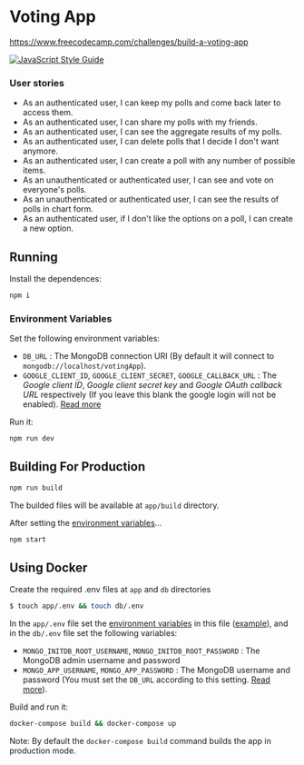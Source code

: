 # Voting App
<https://www.freecodecamp.com/challenges/build-a-voting-app>

[![JavaScript Style Guide](https://img.shields.io/badge/code_style-standard-brightgreen.svg)](https://standardjs.com)

### User stories
* As an authenticated user, I can keep my polls and come back later to access them.
* As an authenticated user, I can share my polls with my friends.
* As an authenticated user, I can see the aggregate results of my polls.
* As an authenticated user, I can delete polls that I decide I don't want anymore.
* As an authenticated user, I can create a poll with any number of possible items.
* As an unauthenticated or authenticated user, I can see and vote on everyone's polls.
* As an unauthenticated or authenticated user, I can see the results of polls in chart form.
* As an authenticated user, if I don't like the options on a poll, I can create a new option.

## Running
Install the dependences:

```bash
npm i
```

### Environment Variables
Set the following environment variables:

* `DB_URL` : The MongoDB connection URI (By default it will connect to `mongodb://localhost/votingApp`).
* `GOOGLE_CLIENT_ID`, `GOOGLE_CLIENT_SECRET`, `GOOGLE_CALLBACK_URL` :  The *Google client ID*, *Google client secret key* and *Google OAuth callback URL* respectively (If you leave this blank the google login will not be enabled). [Read more](https://github.com/jaredhanson/passport-google-oauth2#create-an-application)

Run it:

```bash
npm run dev
```

## Building For Production

```bash
npm run build
```

The builded files will be available at `app/build` directory.

After setting the [environment variables](#environment-variables)...

```bash
npm start
```

## Using Docker
Create the required .env files at `app` and `db` directories

```bash
$ touch app/.env && touch db/.env
```

In the `app/.env` file set the [environment variables](#environment-variables) in this file ([example](https://docs.docker.com/compose/compose-file/#env_file)), and
in the `db/.env` file set the following variables:
* `MONGO_INITDB_ROOT_USERNAME`, `MONGO_INITDB_ROOT_PASSWORD` : The MongoDB admin username and password
* `MONGO_APP_USERNAME`, `MONGO_APP_PASSWORD` : The MongoDB username and password (You must set the `DB_URL` according
to this setting. [Read more](https://docs.mongodb.com/manual/reference/connection-string)).

Build and run it:
```bash
docker-compose build && docker-compose up
```

Note: By default the `docker-compose build` command builds the app in production mode.
